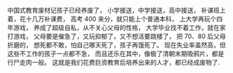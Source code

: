 中国式教育废材记孩子已经养废了，
小学接送，中学接送，高中接送，
补课班上着，花十几万补课费，
高考 400 来分，就只能上个普通本科，
上大学再玩个四年游戏，
养成了超级自私，从不关心父母的性格，
大学毕业找不着工作，就在家打游戏，
父母要是催急了，又玩抑郁了，又不想活要跳楼了，
把 70、80 后父母折磨的，
想死都不敢，怕自己哪天死了，孩子再饿死了。
现在失业率虽然高，但这些不工作的孩子一点都不急，
而且还乐在其中，像极了清朝末期吸鸦片，都是行尸走肉一般。
这就是我们花费巨资教育后培养出来的人才，都已经成废物了.